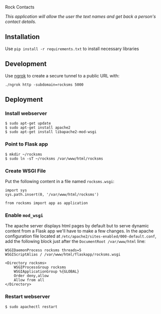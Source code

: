  Rock Contacts

*This application will allow the user the text names and get back a
person's contact details.*

## Installation

Use `pip install -r requirements.txt` to install necessary libraries

## Development

Use [ngrok]() to create a secure tunnel to a public URL with:

    ./ngrok http -subdomain=rocksms 5000

## Deployment

### Install webserver

    $ sudo apt-get update
    $ sudo apt-get install apache2
    $ sudo apt-get install libapache2-mod-wsgi

### Point to Flask app

    $ mkdir ~/rocksms
    $ sudo ln -sT ~/rocksms /var/www/html/rocksms

### Create WSGI File
Put the following content in a file named `rocksms.wsgi`:

    import sys
    sys.path.insert(0, '/var/www/html/rocksms')
    
    from rocksms import app as application

### Enable `mod_wsgi`

The apache server displays html pages by default but to serve dynamic
content from a Flask app we'll have to make a few changes. In the apache
configuration file located at `/etc/apache2/sites-enabled/000-default.conf`,
add the following block just after the `DocumentRoot /var/www/html` line:

    WSGIDaemonProcess rocksms threads=5
    WSGIScriptAlias / /var/www/html/flaskapp/rocksms.wsgi
    
    <Directory rocksms>
        WSGIProcessGroup rocksms
        WSGIApplicationGroup %{GLOBAL}
        Order deny,allow
        Allow from all
    </Directory>

### Restart webserver

    $ sudo apachectl restart
